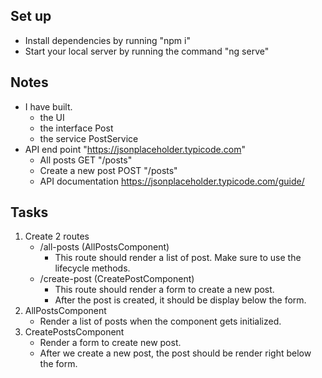 ## Set up
- Install dependencies by running "npm i"
- Start your local server by running the command "ng serve"

## Notes
- I have built.
    - the UI 
    - the interface Post
    - the service PostService
- API end point "https://jsonplaceholder.typicode.com"
    - All posts GET "/posts"
    - Create a new post POST "/posts"
    - API documentation https://jsonplaceholder.typicode.com/guide/

## Tasks
1. Create 2 routes
    - /all-posts (AllPostsComponent)
        - This route should render a list of post. Make sure to use the lifecycle methods.
    - /create-post (CreatePostComponent)
        - This route should render a form to create a new post. 
        - After the post is created, it should be display below the form. 
2. AllPostsComponent
    - Render a list of posts when the component gets initialized.
3. CreatePostsComponent
    - Render a form to create new post.
    - After we create a new post, the post should be render right below the form.
